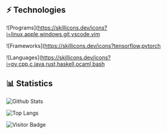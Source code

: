 ## ⚡ Technologies

![Programs](https://skillicons.dev/icons?i=linux,apple,windows,git,vscode,vim

![Frameworks](https://skillicons.dev/icons?tensorflow,pytorch

![Languages](https://skillicons.dev/icons?i=py,cpp,c,java,rust,haskell,ocaml,bash

## 📊 Statistics

![Github Stats](https://github-readme-stats.vercel.app/api?username=lemueldls&count_private=true&show_icons=true&theme=gotham&include_all_commits=true)

![Top Langs](https://github-readme-stats.vercel.app/api/top-langs/?username=lemueldls&theme=gotham&layout=compact)

![Visitor Badge](https://visitor-badge.laobi.icu/badge?page_id=lemueldls.lemueldls)
